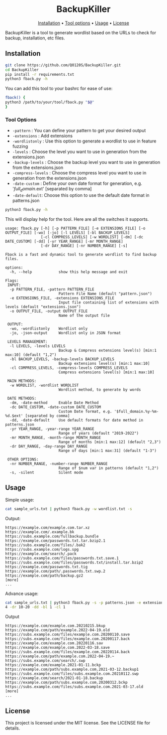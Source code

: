 <h1 align="center">BackupKiller</h1>
<p align="center">
  <a href="#installation">Installation</a> •
  <a href="#tool-options">Tool options</a> •
  <a href="#usage">Usage</a> •
  <a href="#license">License</a>
</p>

BackupKiller is a tool to generate wordlist based on the URLs to check for backup, installation, etc files.

## Installation
```bash
git clone https://github.com/Q0120S/BackupKiller.git
cd BackupKiller
pip install -r requirements.txt
python3 fback.py -h
```
You can add this tool to your bashrc for ease of use:
```bash
fback() {                  
python3 /path/to/your/tool/fback.py "$@"
}
```

### Tool Options
* `-pattern` : You can define your pattern to get your desired output
* `-extensions` : Add extensions
* `-wordlistonly` : Use this option to generate a wordlist to use in feature fuzzing
* `-levels` : Choose the level you want to use in generation from the extensions.json 
* `-backup-levels` : Choose the backup level you want to use in generation from the extensions.json
* `-compress-levels` : Choose the compress level you want to use in generation from the extensions.json
* `-date-custom` : Define your own date format for generation, e.g. '$full_domain.%y-%m-%d.$ext' [separated by comma]
* `-date-default`: Choose this option to use the default date format in patterns.json 
```bash
python3 fback.py -h
```
This will display help for the tool. Here are all the switches it supports.
```console
usage: fback.py [-h] [-p PATTERN_FILE] [-e EXTENSIONS_FILE] [-o OUTPUT_FILE] [-wo] [-jo] [-l LEVELS] [-bl BACKUP_LEVELS]
                [-cl COMPRESS_LEVELS] [-w WORDLIST] [-dm] [-dc DATE_CUSTOM] [-dd] [-yr YEAR_RANGE] [-mr MONTH_RANGE]
                [-dr DAY_RANGE] [-nr NUMBER_RANGE] [-s]

Fback is a fast and dynamic tool to generate wordlist to find backup files.

options:
  -h, --help            show this help message and exit

Flags:
 INPUT:
  -p PATTERN_FILE, -pattern PATTERN_FILE
                        Pattern File Name (default "pattern.json")
  -e EXTENSIONS_FILE, -extensions EXTENSIONS_FILE
                        Input file containing list of extensions with levels (default "extensions.json")
  -o OUTPUT_FILE, -output OUTPUT_FILE
                        Name of the output file

 OUTPUT:
  -wo, -wordlistonly    Wordlist only
  -jo, -json-output     Wordlist only in JSON format

 LEVELS MANAGEMENT:
  -l LEVELS, -levels LEVELS
                        Backup & Compress extensions level(s) [min:1 max:10] (default "1,2")
  -bl BACKUP_LEVELS, -backup-levels BACKUP_LEVELS
                        Backup extensions level(s) [min:1 max:10]
  -cl COMPRESS_LEVELS, -compress-levels COMPRESS_LEVELS
                        Compress extensions level(s) [min:1 max:10]

 MAIN METHODS:
  -w WORDLIST, -wordlist WORDLIST
                        Wordlist method, to generate by words

 DATE METHODS:
  -dm, -date-method     Enable Date Method
  -dc DATE_CUSTOM, -date-custom DATE_CUSTOM
                        Custom Date format, e.g. '$full_domain.%y-%m-%d.$ext' [separated by comma]
  -dd, -date-default    Use default formats for date method in patterns.json
  -yr YEAR_RANGE, -year-range YEAR_RANGE
                        Range of years (default "2019-2022")
  -mr MONTH_RANGE, -month-range MONTH_RANGE
                        Range of months [min:1 max:12] (default "2,3")
  -dr DAY_RANGE, -day-range DAY_RANGE
                        Range of days [min:1 max:31] (default "1-3")

 OTHER OPTIONS:
  -nr NUMBER_RANGE, -number-range NUMBER_RANGE
                        Range of $num var in patterns (default "1,2")
  -s, -silent           Silent mode
```

## Usage
Simple usage:
```bash
cat sample_urls.txt | python3 fback.py -w wordlist.txt -s
```
Output:
```console
https://example.com/example.com.tar.xz
https://example.com/.example.bk
https://subs.example.com/fullbackup.bundle
https://example.com/passwords.txt.tar.bzip2.1
https://subs.example.com/files/.bak2
https://subs.example.com/logs.spg
https://example.com/search/.pack
https://subs.example.com/files/passwords.txt.save.1
https://subs.example.com/files/passwords.txt/install.tar.bzip2
https://example.com/passwords.txt.tig
https://example.com/path/.passwords.txt.swp.2
https://example.com/path/backup.gz2
[more]
...
```
Advance usage:
```bash
cat sample_urls.txt | python3 fback.py -s -p patterns.json -e extensions.json -w wordlist.txt -dm -yr 2020-2022 -mr 1-
4 -dr 10-20 -dd -bl 1 -cl 1
```
Output
```console
https://example.com/example.com.20210215.bkup
https://example.com/path/example.2022-04-19.old
https://subs.example.com/files/example.com.20200110.save
https://subs.example.com/files/example.com.20200117.back
https://example.com/example.com.20220116.sav
https://example.com/example.com.2022-03-18.save
https://subs.example.com/files/example.com.20220114.back
https://example.com/path/example.com.2022-04-19.~
https://subs.example.com/search/.swp
https://example.com/example.2021-01-11.bckp
https://example.com/path/subs.example.com.2021-03-12.backup1
https://subs.example.com/files/subs.example.com.20210112.swp
https://example.com/search/2021-01-18.backup
https://example.com/path/subs.example.com.20200312.bckp
https://subs.example.com/files/subs.example.com.2021-03-17.old
[more]
...
```

## License
This project is licensed under the MIT license. See the LICENSE file for details.
